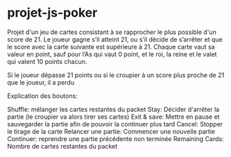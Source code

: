 # projet-js-poker
Projet d'un jeu de cartes consistant à se rapprocher le plus possible d'un score de 21.
Le joueur gagne s’il atteint 21, ou s’il décide de s’arrêter et que le score avec la carte suivante est supérieure à 21. Chaque carte vaut sa valeur en point, sauf pour l’As qui vaut 0 point, et le roi, la reine et le valet qui valent 10 points chacun.

Si le joueur dépasse 21 points ou si le croupier à un score plus proche de 21 que le joueur, il a perdu

Explication des boutons:

Shuffle: mélanger les cartes restantes du packet
Stay: Décider d'arrêter la partie (le croupier va alors tirer ses cartes)
Exit & save: Mettre en pause et sauvegarder la partie afin de pouvoir la continuer plus tard
Cancel: Stopper le tirage de la carte
Relancer une partie: Commencer une nouvelle partie
Continuer: reprendre une partie précédente non terminée
Remaining Cards: Nombre de cartes restantes du packet
